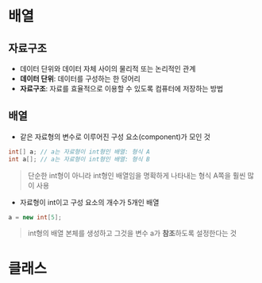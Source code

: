 # 배열 

## 자료구조

- 데이터 단위와 데이터 자체 사이의 물리적 또는 논리적인 관계
- **데이터 단위**: 데이터를 구성하는 한 덩어리
- **자료구조**: 자료를 효율적으로 이용할 수 있도록 컴퓨터에 저장하는 방법

## 배열

- 같은 자료형의 변수로 이루어진 구성 요소(component)가 모인 것 

```java
int[] a; // a는 자료형이 int형인 배열: 형식 A
int a[]; // a는 자료형이 int형인 배열: 형식 B
```
> 단순한 int형이 아니라 int형인 배열임을 명확하게 나타내는 형식 A쪽을 훨씬 많이 사용 

- 자료형이 int이고 구성 요소의 개수가 5개인 배열 

```java
a = new int[5]; 
```
> int형의 배열 본체를 생성하고 그것을 변수 a가 **참조**하도록 설정한다는 것 


# 클래스
